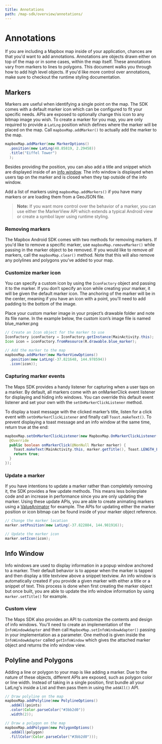```yaml
---
title: Annotations
path: /map-sdk/overview/annotations/
---
```

# Annotations

If you are including a Mapbox map inside of your application, chances are that you'd want to add annotations. Annotations are objects drawn either on top of the map or in some cases, within the map itself. These annotations vary from markers to lines to polygons. This document walks you through how to add high level objects. If you'd like more control over annotations, make sure to checkout the runtime styling documentation.

## Markers
Markers are useful when identifying a single point on the map. The SDK comes with a default marker icon which can be configured to fit your specific needs. APIs are exposed to optionally change this icon to any bitmap image you wish. To create a marker for you map, you are only required to provide a `LatLng` position which defines where the marker will be placed on the map. Call `mapboxMap.addMarker()` to actually add the marker to the map.

```java
mapboxMap.addMarker(new MarkerOptions()
  .position(new LatLng(48.85819, 2.29458))
  .title("Eiffel Tower")
  );
```
Besides providing the position, you can also add a title and snippet which are displayed inside of an [info window](#info-window). The info window is displayed when users tap on the marker and is closed when they tap outside of the info window.

Add a list of markers using `mapboxMap.addMarkers()` if you have many markers or are loading them from a GeoJSON file.

> **Note:** If you want more control over the behavior of a marker, you can use either the MarkerView API which extends a typical Android view or create a symbol layer using runtime styling.

### Removing markers
The Mapbox Android SDK comes with two methods for removing markers. If you'd like to remove a specific marker, use `mapboxMap.removeMarker()` while passing in the marker object to be removed. If you would like to remove _all_ markers, call the `mapboxMap.clear()` method. Note that this will also remove any polylines and polygons you’ve added to your map.

### Customize marker icon
You can specify a custom icon by using the `IconFactory` object and passing it to the marker. If you don’t specify an icon while creating your marker, it will be given the default marker icon. The anchoring of the marker will be in the center, meaning if you have an icon with a point, you'll need to add padding to the bottom of the image.

Place your custom marker image in your project’s drawable folder and note its file name. In the example below, the custom icon’s image file is named blue_marker.png

```java
// Create an Icon object for the marker to use
IconFactory iconFactory = IconFactory.getInstance(MainActivity.this);
Icon icon = iconFactory.fromResource(R.drawable.blue_marker);

// Add the marker to the map
mapboxMap.addMarker(new MarkerViewOptions()
  .position(new LatLng(-37.821648, 144.978594))
  .icon(icon));
```

### Capturing marker events
The Maps SDK provides a handy listener for capturing when a user taps on a marker. By default, all markers come with an onMarkerClick event listener for displaying and hiding info windows. You can override this default event listener and set your own with the `setOnMarkerClickListener` method.

To display a toast message with the clicked marker’s title, listen for a click event with `setOnMarkerClickListener` and finally call `Toast.makeText()`. To prevent displaying a toast message and an info window at the same time, return true at the end:

```java
mapboxMap.setOnMarkerClickListener(new MapboxMap.OnMarkerClickListener() {
  @Override
  public boolean onMarkerClick(@NonNull Marker marker) {
    Toast.makeText(MainActivity.this, marker.getTitle(), Toast.LENGTH_LONG).show();
    return true;
  }
});
```

### Update a marker
If you have intentions to update a marker rather than completely removing it, the SDK provides a few update methods. This means less boilerplate code and an increase in performance since you are only updating the marker. Using these update APIs, you are able to create animating markers using a [ValueAnimator](https://developer.android.com/reference/android/animation/ValueAnimator.html) for example. The APIs for updating either the marker position or icon bitmap can be found inside of your marker object reference.

```java
// Change the marker location
marker.setPosition(new LatLng(-37.822884, 144.981916));

// Update the marker icon
marker.setIcon(icon);
```

## Info Window
Info windows are used to display information in a popup window anchored to a marker. Their default behavior is to appear when the marker is tapped and then display a title textview above a snippet textview. An info window is automatically created if you provide a given marker with either a title or a snippet of text. This process is done when first creating the marker object but once built, you are able to update the info window information by using `marker.setTitle()` for example.

### Custom view
The Maps SDK also provides an API to customize the contents and design of info windows. You'll need to create an implementation of the `InfoWindowAdapter` and then call `MapboxMap.setInfoWindowAdapter()` passing in your implementation as a parameter. One method is given inside the `InfoWindowAdapter` called `getInfoWindow` which gives the attached marker object and returns the info window view.

## Polyline and Polygons
Adding a line or polygon to your map is like adding a marker. Due to the nature of these objects, different APIs are exposed, such as polygon color or line width. Instead of taking in a single position, first bundle all your LatLng's inside a List and then pass them in using the `addAll()` API.

```java
// Draw polyline on the map
mapboxMap.addPolyline(new PolylineOptions()
  .addAll(points)
  .color(Color.parseColor("#3bb2d0"))
  .width(2));

// Draw a polygon on the map
mapboxMap.addPolygon(new PolygonOptions()
  .addAll(polygon)
  .fillColor(Color.parseColor("#3bb2d0")));
```
